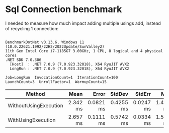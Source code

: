 ﻿# Sql Connection benchmark

I needed to measure how much impact adding multiple usings add, instead of recycling 1 connection:

```

BenchmarkDotNet v0.13.6, Windows 11 (10.0.22621.1992/22H2/2022Update/SunValley2)
11th Gen Intel Core i7-1185G7 3.00GHz, 1 CPU, 8 logical and 4 physical cores
.NET SDK 7.0.306
  [Host]  : .NET 7.0.9 (7.0.923.32018), X64 RyuJIT AVX2
  LongRun : .NET 7.0.9 (7.0.923.32018), X64 RyuJIT AVX2

Job=LongRun  InvocationCount=1  IterationCount=100  
LaunchCount=3  UnrollFactor=1  WarmupCount=15  

```
|                Method |     Mean |     Error |    StdDev |    StdErr |      Min |      Max |  Op/s | Allocated |
|---------------------- |---------:|----------:|----------:|----------:|---------:|---------:|------:|----------:|
| WithoutUsingExecution | 2.342 ms | 0.0821 ms | 0.4255 ms | 0.0247 ms | 1.411 ms | 3.221 ms | 427.0 |   6.53 KB |
|    WithUsingExecution | 2.657 ms | 0.1111 ms | 0.5742 ms | 0.0334 ms | 1.557 ms | 4.024 ms | 376.4 |   7.14 KB |
